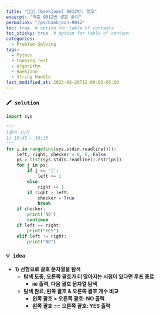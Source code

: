 ```yaml
---
title: "👩‍💻🔠 [baekjoon] 9012번: 괄호"
excerpt: "백준 9012번 괄호 풀이"
permalink: "/ps/baekjoon-9012"
toc: true  # option for table of contents
toc_sticky: true  # option for table of content
categories:
  - Problem Solving
tags:
  - Python
  - Codeing Test
  - Algorithm
  - Baekjoon
  - String Handle
last_modified_at: 2023-08-20T12:00:00-05:00
---
```


### `🖍️ solution`
```python
import sys

"""
[풀이 시간]
1) 15:45 ~ 16:15
"""
for i in range(int(sys.stdin.readline())):
    left, right, checker = 0, 0, False
    ps = list(sys.stdin.readline().rstrip())
    for j in ps:
        if j == '(':
            left += 1
        else:
            right += 1
        if right > left:
            checker = True
            break
    if checker:
        print('NO')
        continue
    if left == right:
        print("YES")
    elif left != right:
        print("NO")
```

### `💡 idea`

- **1) 선형으로 괄호 문자열을 탐색**
    - **탐색 도중, 오른쪽 괄호가 더 많아지는 시점이 있다면 루프 종료**
        - **`NO` 출력, 다음 괄호 문자열 탐색**
    - **탐색 완료, 왼쪽 괄호 & 오른쪽 괄호 개수 비교**
        - **왼쪽 괄호 > 오른쪽 괄호: NO 출력**
        - **왼쪽 괄호 == 오른쪽 괄호: YES 출력**